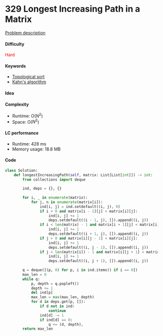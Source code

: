 329 Longest Increasing Path in a Matrix   
=======================
[Problem description](https://leetcode.com/problems/longest-increasing-path-in-a-matrix/)

#### Difficulty
<span style="color:red">Hard</span>

#### Keywords
- [Topological sort](../categories/topological_sort.md)
- [Kahn's algorithm](https://www.geeksforgeeks.org/topological-sorting-indegree-based-solution/)
  
#### Idea



#### Complexity
- Runtime: O($N^2$)
- Space: O($N^2$)
  
#### LC performance
- Runtime: 428 ms
- Memory usage: 18.8 MB

#### Code
```python
class Solution:
    def longestIncreasingPath(self, matrix: List[List[int]]) -> int:
        from collections import deque
        
        ind, deps = {}, {}
        
        for i, _ in enumerate(matrix):
            for j, n in enumerate(matrix[i]):
                ind[i, j] = ind.setdefault((i, j), 0)
                if i > 0 and matrix[i - 1][j] < matrix[i][j]:
                    ind[i, j] += 1
                    deps.setdefault((i - 1, j), []).append((i, j))
                if i < len(matrix) - 1 and matrix[i + 1][j] < matrix[i][j]:
                    ind[i, j] += 1
                    deps.setdefault((i + 1, j), []).append((i, j))
                if j > 0 and matrix[i][j - 1] < matrix[i][j]:
                    ind[i, j] += 1
                    deps.setdefault((i, j - 1), []).append((i, j))
                if j < len(matrix[i]) - 1 and matrix[i][j + 1] < matrix[i][j]:
                    ind[i, j] += 1
                    deps.setdefault((i, j + 1), []).append((i, j))
        
        q = deque([(p, 0) for p, i in ind.items() if i == 0])
        max_len = 0
        while q:
            p, depth = q.popleft()
            depth += 1
            del ind[p]
            max_len = max(max_len, depth)
            for d in deps.get(p, []):
                if d not in ind:
                    continue
                ind[d] -= 1
                if ind[d] == 0:
                    q += (d, depth),
        return max_len
```